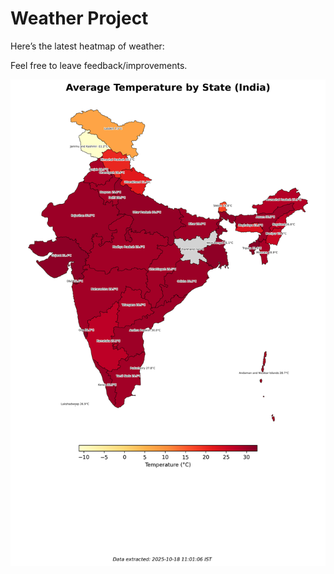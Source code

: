 # Weather Project

Here’s the latest heatmap of weather:

Feel free to leave feedback/improvements.

![India Heatmap](docs/assets/india_heatmap.png?v=F3261D)
